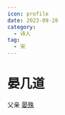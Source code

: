 ```yaml
---
icon: profile
date: 2023-09-28
category:
  - 诗人
tag:
  - 宋
---
```


# 晏几道

<!-- more -->

父亲 [晏殊](./晏殊.md)